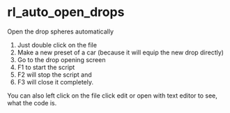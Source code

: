 # rl_auto_open_drops
Open the drop spheres automatically

1. Just double click on the file 
2. Make a new preset of a car (because it will equip the new drop directly)
3. Go to the drop opening screen 
4. F1 to start the script 
5. F2 will stop the script and 
6. F3 will close it completely. 

You can also left click on the file click edit or open with text editor to see, what the code is.